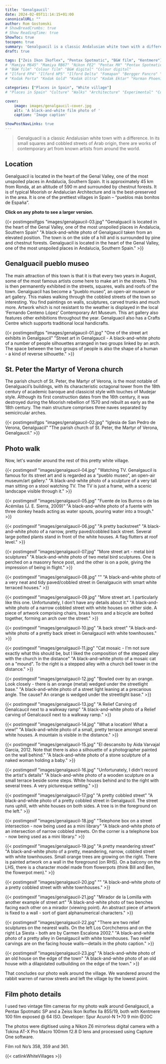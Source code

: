```yaml
---
title: 'Genalgaucil'
date: 2024-02-05T11:14:15+01:00
canonicalURL: ""
author: Rom Gostomski
# ShowBreadCrumbs: true
# Show ReadingTime: true
ShowToc: true
tocopen: true
summary: 'Genalguacil is a classic Andalusian white town with a difference - it is famous for its street art! A photo walk with 23 film photos taken with vintage cameras.' # The summary appears as the Google description and also on the posts list page. If you also want it to appear on the page, use description instead of summary.
draft: true

tags: ["Zeis Ikon Ikoflex", "Pentax Spotmatic", "B&W film", "Kentmere"]
# "Mamiya M645" "Mamiya RB67" "Nikon FE2" "Pentax MX" "Pentax Spotmatic" "Pinhole" "Horseman VH-R" "Zeis Ikon Ikoflex" "Zeiss Super Ikonta"
# "B&W film" "Colour film" "B&W digital" "Colour digital"
# "Ilford FP4" "Ilford HP5" "Ilford Delta" "Fomapan" "Bergger Pancro" "Rollei RPX"
# "Kodak Porta" "Kodak Gold" "Kodak Ultra" "Kodak Ektar" "Harman Phoenix"

categories: ["Places in Spain", "White village"]
# "Places in Spain" "Culture" "Walks" "Architecture" "Experimental" "Cortijo" "Via Verde"

cover:
    image: images/genalgaucil-cover.jpg
    alt: 'A black-and-white film photo of '
    caption: 'Image caption'

ShowPostNavLinks: true
---
```

> Genalguacil is a classic Andalusian white town with a difference. In its small squares and cobbled streets of Arab origin, there are works of contemporary art from known artists from around the world.

## Location

Genalguacil is located in the heart of the Genal Valley, one of the most unspoiled places in Andalucia, Southern Spain. It is approximately 45 km from Ronda, at an altitude of 590 m and surrounded by chestnut forests. It is of typical Moorish or Andalucian Architecture and is the best-preserved in the area. It is one of the prettiest villages in Spain – “pueblos más bonitos de España”.

**Click on any photo to see a larger version.**

{{< postimgexifgps "images/genalgaucil-03.jpg" 
"Genalguacil is located in the heart of the Genal Valley, one of the most unspoiled places in Andalucia, Southern Spain" 
"A black-and-white photo of Genalgaucil taken from an elevated position. The town is on the side of a hill and is surrounded by pine and chestnut forests. Genalguacil is located in the heart of the Genal Valley, one of the most unspoiled places in Andalucia, Southern Spain." >}}

## Genalguacil pueblo museo

The main attraction of this town is that it is that every two years in August, some of the most famous artists come here to make art in the streets. This is then permanently exhibited in the streets, squares, walls and roofs of the town. Genalguacil has become a “pueblo museo”, an open-air museum or art gallery. This makes walking through the cobbled streets of the town so interesting. You find paintings on walls, sculptures, carved trunks and much more. Artwork which is not resistant to the weather is displayed in the local ‘Fernando Centeno López’ Contemporary Art Museum. This art gallery also features other exhibitions throughout the year. Genalguacil also has a Crafts Centre which supports traditional local handicrafts.

{{< postimgexifgps "images/genalgaucil-01.jpg" 
"One of the street art exhibits in Genalgaucil" 
"Street art in Genalgaucil - A black-and-white photo of a number of people silhouettes arranged in two groups linked by an arch. The space between the two groups of people is also the shape of a human - a kind of reverse silhouette." >}}

## St. Peter the Martyr of Verona church

The parish church of St. Peter, the Martyr of Verona, is the most notable of Genalguacil’s buildings, with its characteristic octagonal tower from the 18th century of academic baroque and classicist style with touches of Mudejar style. Although its first construction dates from the 16th century, it was destroyed during the Moorish rebellion of 1570 and rebuilt as early as the 18th century. The main structure comprises three naves separated by semicircular arches.

{{< postimgexifgps "images/genalgaucil-02.jpg" 
"Iglesia de San Pedro de Verona, Genalguacil" 
"The parish church of St. Peter, the Martyr of Verona, Genalgaucil." >}}

## Photo walk

Now, let's wander around the rest of this pretty white village.

{{< postimgexif "images/genalgaucil-04.jpg" 
"Watching TV. Genalgaucil is famous for its street art and is regarded as a “pueblo museo”, an open-air museum/art gallery." 
"A black-and-white photo of a sculpture of a very tall man sitting on a stool watching TV. The TV is just a frame, with a scenic landscape visible through it." >}}

{{< postimgexif "images/genalgaucil-05.jpg" 
"Fuente de los Burros o de las Acémilas (J. E. Sierra, 2009)" 
"A black-and-white photo of a fuente with three donkey heads acting as water spouts, pouring water into a trough." >}}

{{< postimgexif "images/genalgaucil-06.jpg" 
"A pretty backstreet" 
"A black-and-white photo of a narrow, pretty paved/cobbled back street. Several large potted plants stand in front of the white houses. A flag flutters at roof level." >}}

{{< postimgexif "images/genalgaucil-07.jpg" 
"More street art - metal bird sculptures" 
"A black-and-white photo of two metal bird sculptures. One is perched on a masonry fence post, and the other is on a pole, giving the impression of being in flight." >}}

{{< postimgexif "images/genalgaucil-08.jpg" 
"" 
"A black-and-white photo of a very neat and tidy paved/cobbled street in Genalgaucin with smart white terraced houses." >}}

{{< postimgexif "images/genalgaucil-09.jpg" 
"More street art. I particularly like this one. Unfortunately, I don't have any details about it." 
"A black-and-white photo of a narrow cobbled street with white houses on either side. A piece of artwork comprising chairs, brass horns and a bicycle are bolted together, forming an arch over the street." >}}

{{< postimgexif "images/genalgaucil-10.jpg" 
"A back street" 
"A black-and-white photo of a pretty back street in Genalgaucil with white townhouses." >}}

{{< postimgexif "images/genalgaucil-11.jpg" 
"Cat mosaic - I'm not sure exactly what this should be, but I liked the composition of the stepped alley with the church in the distance" 
"A black-and-white photo of a mosaic cat on a "mound". To the right is a stepped alley with a church bell tower in the distance." >}}

{{< postimgexif "images/genalgaucil-12.jpg" 
"Bowled over by an orange. Look closely - there is an orange (metal) wedged under the streetlight base." 
"A black-and-white photo of a street light leaning at a precarious angle. The cause? An orange is wedged under the streetlight base." >}}

{{< postimgexif "images/genalgaucil-13.jpg" 
"A Relief Carving of Genalcaucil next to a walkway ramp" 
"A black-and-white photo of a Relief carving of Genalcaucil next to a walkway ramp." >}}

{{< postimgexif "images/genalgaucil-14.jpg" 
"What a location! What a view!" 
"A black-and-white photo of a small, pretty terrace amongst several white houses. A mountain is visible in the distance." >}}

{{< postimgexif "images/genalgaucil-15.jpg" 
"El descansito by Aida Varvajal Garcia, 2012. Note that there is also a silhouette of a photographer painted on the wall behind." 
"A black-and-white photo of a stone sculpture of a naked woman holding a baby." >}}

{{< postimgexif "images/genalgaucil-16.jpg" 
"Unfortunately, I didn't record the artist's details" 
"A black-and-white photo of a wooden sculpture on a small terrace beside some steps. White houses behind and to the right with several trees. A very picturesque setting." >}}

{{< postimgexif "images/genalgaucil-17.jpg" 
"A pretty cobbled street" 
"A black-and-white photo of a pretty cobbled street in Genalgaucil. The street runs uphill, with white houses on both sides. A tree is in the foreground on the left." >}}

{{< postimgexif "images/genalgaucil-18.jpg" 
"Telephone box on a street intersection - now being used as a mini library" 
"A black-and-white photo of an intersection of narrow cobbled streets. On the corner is a telephone box - now being used as a mini library." >}}

{{< postimgexif "images/genalgaucil-19.jpg" 
"A pretty meandering street" 
"A black-and-white photo of a pretty, meandering, narrow, cobbled street with white townhouses. Small orange trees are growing on the right. There is painted artwork on a wall in the foreground (on RHS). On a balcony on the LHS, there is a character model made from flowerpots (think Bill and Ben, the flowerpot men)." >}}

{{< postimgexif "images/genalgaucil-20.jpg" 
"" 
"A black-and-white photo of a pretty cobbled street with white townhouses." >}}

{{< postimgexif "images/genalgaucil-21.jpg" 
"Mirador de la Lomilla with another example of street art" 
"A black-and-white photo of two benches facing each other on a mirador (viewing point). An abstract piece of artwork is fixed to a wall - sort of giant alphanumerical characters." >}}

{{< postimgexif "images/genalgaucil-22.jpg" 
"There are two relief sculptures on the nearest walls. On the left Los Corchcheros and on the right La Siesta - both are by Carmen Escalona 2002." 
"A black-and-white photo of a pretty alley in Genalgaucil with white townhouses. Two relief carvings are on the facing house walls—details in the photo caption." >}}

{{< postimgexif "images/genalgaucil-23.jpg" 
"A black-and-white photo of an old house on the edge of the town" 
"A black-and-white photo of an old house with a dilapidated outbuilding on the edge of the town." >}}

That concludes our photo walk around the village. We wandered around the rabbit warren of narrow streets and left the village by the lowest point.

## Film photo details

I used two vintage film cameras for my photo walk around Genalgaucil, a Pentax Spotmatic SP and a Zeiss Ikon Ikoflex IIa 855/19, both with Kentmere 100 film exposed @ 64 ISO. Developer: Spur Acurol-N 1+70 9 min @20C

The photos were digitised using a Nikon Z6 mirrorless digital camera with a Tokina AT-X Pro Macro 100mm f2.8 D lens and processed using Capture One software.

Film roll No’s 358, 359 and 361.

{{< catlinkWhiteVillages >}}